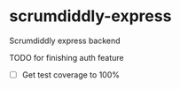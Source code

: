 # scrumdiddly-express
Scrumdiddly express backend

TODO for finishing auth feature
- [ ] Get test coverage to 100%
